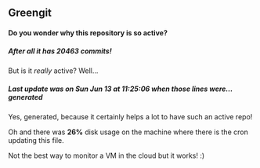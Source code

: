 ## Greengit

#### Do you wonder why this repository is so active?

##### After all it has 20463 commits!

But is it *really* active? Well...

##### Last update was on Sun Jun 13 at 11:25:06 when those lines were... generated

Yes, generated, because it certainly helps a lot to have such an active repo!

Oh and there was **26%** disk usage on the machine
where there is the cron updating this file.

Not the best way to monitor a VM in the cloud but it works! :)
